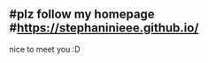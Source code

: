 #plz follow my homepage
#https://stephaninieee.github.io/
----------------------------------------------------------
nice to meet you :D
